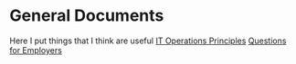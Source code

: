 # General Documents
Here I put things that I think are useful
[IT Operations Principles](it-operations-principles.md)
[Questions for Employers](questions-for-employers.md)

